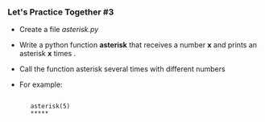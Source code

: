 ### Let's Practice Together \#3

- Create a file *asterisk.py*

- Write a python function **asterisk** that receives a number **x** and prints an asterisk **x** times . 
- Call the function asterisk several times with different numbers
- For example:  <br>
    
    <pre><code data-trim data-noescape class="hljs lang-python">
     asterisk(5)
     *****
    </code></pre>
